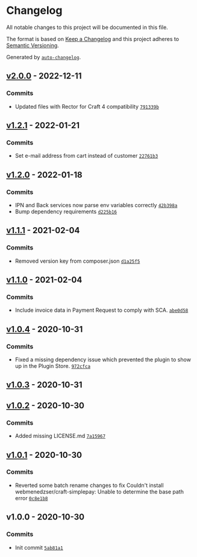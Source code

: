 # Changelog

All notable changes to this project will be documented in this file.

The format is based on [Keep a Changelog](https://keepachangelog.com/en/1.0.0/)
and this project adheres to [Semantic Versioning](https://semver.org/spec/v2.0.0.html).

Generated by [`auto-changelog`](https://github.com/CookPete/auto-changelog).

## [v2.0.0](https://github.com/webmenedzser/craft-simplepay/compare/v1.2.1...v2.0.0) - 2022-12-11

### Commits

- Updated files with Rector for Craft 4 compatibility [`791339b`](https://github.com/webmenedzser/craft-simplepay/commit/791339b5dfe1956dc0de59d542247af3f97d354f)

## [v1.2.1](https://github.com/webmenedzser/craft-simplepay/compare/v1.2.0...v1.2.1) - 2022-01-21

### Commits

- Set e-mail address from cart instead of customer [`22761b3`](https://github.com/webmenedzser/craft-simplepay/commit/22761b3e4caa87ef08b63ea903c950a6b2f4b33c)

## [v1.2.0](https://github.com/webmenedzser/craft-simplepay/compare/v1.1.1...v1.2.0) - 2022-01-18

### Commits

- IPN and Back services now parse env variables correctly [`42b398a`](https://github.com/webmenedzser/craft-simplepay/commit/42b398a3b1f72d11f62fb5c52aa242553a3ebf95)
- Bump dependency requirements [`d225b16`](https://github.com/webmenedzser/craft-simplepay/commit/d225b163d5c6c1f37161b3880478eb0af73f1a1b)

## [v1.1.1](https://github.com/webmenedzser/craft-simplepay/compare/v1.1.0...v1.1.1) - 2021-02-04

### Commits

- Removed version key from composer.json [`d1a25f5`](https://github.com/webmenedzser/craft-simplepay/commit/d1a25f52bc8d336b2e0fd874f4d03067ddc1e827)

## [v1.1.0](https://github.com/webmenedzser/craft-simplepay/compare/v1.0.4...v1.1.0) - 2021-02-04

### Commits

- Include invoice data in Payment Request to comply with SCA. [`abe0d58`](https://github.com/webmenedzser/craft-simplepay/commit/abe0d584bb1ce908e756e57e06085d0490117804)

## [v1.0.4](https://github.com/webmenedzser/craft-simplepay/compare/v1.0.3...v1.0.4) - 2020-10-31

### Commits

- Fixed a missing dependency issue which prevented the plugin to show up in the Plugin Store. [`972cfca`](https://github.com/webmenedzser/craft-simplepay/commit/972cfcac06f10cae57da38fe1cf5474f396ab48d)

## [v1.0.3](https://github.com/webmenedzser/craft-simplepay/compare/v1.0.2...v1.0.3) - 2020-10-31

## [v1.0.2](https://github.com/webmenedzser/craft-simplepay/compare/v1.0.1...v1.0.2) - 2020-10-30

### Commits

- Added missing LICENSE.md [`7a15967`](https://github.com/webmenedzser/craft-simplepay/commit/7a15967b403878e29264215c99765673edc015cd)

## [v1.0.1](https://github.com/webmenedzser/craft-simplepay/compare/v1.0.0...v1.0.1) - 2020-10-30

### Commits

- Reverted some batch rename changes to fix Couldn't install webmenedzser/craft-simplepay: Unable to determine the base path error [`0c8e1b8`](https://github.com/webmenedzser/craft-simplepay/commit/0c8e1b8825f8cd5914b38b85698fe550b09bfc7d)

## v1.0.0 - 2020-10-30

### Commits

- Init commit [`5ab81a1`](https://github.com/webmenedzser/craft-simplepay/commit/5ab81a1dcd3496da6cb901e6c5d62bdc05b31bc0)
